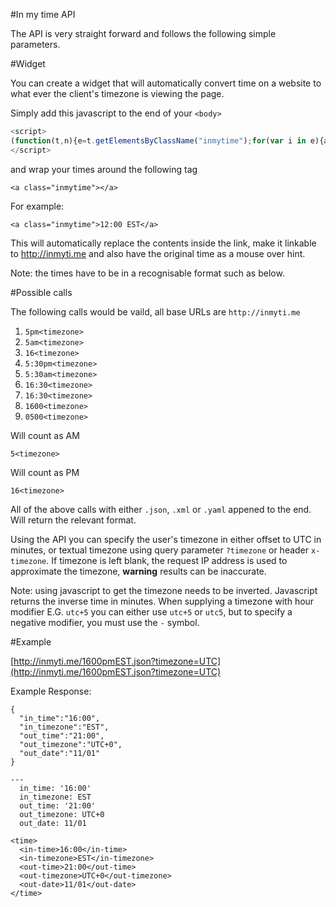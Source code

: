 #In my time API

The API is very straight forward and follows the following simple parameters.

#Widget

You can create a widget that will automatically convert time on a website to what ever the client's timezone is viewing the page.

Simply add this javascript to the end of your `<body>`

```js
<script>
(function(t,n){e=t.getElementsByClassName("inmytime");for(var i in e){a=new XMLHttpRequest||new ActiveXObject("Microsoft.XMLHTTP");e[i].href="http://inmyti.me/"+e[i].innerHTML;e[i].title=e[i].innerHTML;a.open("GET",e[i].href+".json",false);a.setRequestHeader("X-Timezone",""+ -(new Date).getTimezoneOffset());a.send();r=JSON.parse(a.responseText);e[i].innerHTML=r.out_time+" "+r.out_timezone}})(document)
</script>
```

and wrap your times around the following tag

`<a class="inmytime"></a>`

For example:

`<a class="inmytime">12:00 EST</a>`

This will automatically replace the contents inside the link, make it linkable to http://inmyti.me and also have the original time as a mouse over hint.

Note: the times have to be in a recognisable format such as below.

#Possible calls

The following calls would be vaild, all base URLs are `http://inmyti.me`

1. `5pm<timezone>`
1. `5am<timezone>`
1. `16<timezone>`
1. `5:30pm<timezone>`
1. `5:30am<timezone>`
1. `16:30<timezone>`
1. `16:30<timezone>`
1. `1600<timezone>`
1. `0500<timezone>`

Will count as AM

`5<timezone>`

Will count as PM

`16<timezone>`

All of the above calls with either `.json`, `.xml` or `.yaml` appened to the end. Will return the relevant format.

Using the API you can specify the user's timezone in either offset to UTC in minutes, or textual timezone using query parameter `?timezone` or header `x-timezone`. If timezone is left blank, the request IP address is used to approximate the timezone, **warning** results can be inaccurate.

Note: using javascript to get the timezone needs to be inverted. Javascript returns the inverse time in minutes. When supplying a timezone with hour modifier E.G. `utc+5` you can either use `utc+5` or `utc5`, but to specify a negative modifier, you must use the `-` symbol.

#Example

[http://inmyti.me/1600pmEST.json?timezone=UTC](http://inmyti.me/1600pmEST.json?timezone=UTC)

Example Response: 

```
{
  "in_time":"16:00",
  "in_timezone":"EST",
  "out_time":"21:00",
  "out_timezone":"UTC+0",
  "out_date":"11/01"
}
```

```
---
  in_time: '16:00'
  in_timezone: EST
  out_time: '21:00'
  out_timezone: UTC+0
  out_date: 11/01
```

```
<time>
  <in-time>16:00</in-time>
  <in-timezone>EST</in-timezone>
  <out-time>21:00</out-time>
  <out-timezone>UTC+0</out-timezone>
  <out-date>11/01</out-date>
</time>
```
